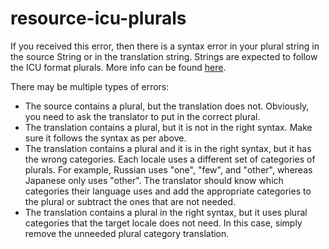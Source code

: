 # resource-icu-plurals

If you received this error, then there is a syntax error in your plural string in
the source String or in the translation string. Strings are expected to follow the
ICU format plurals. More info can be found [here](https://formatjs.io/docs/core-concepts/icu-syntax/#plural-format).

There may be multiple types of errors:

- The source contains a plural, but the translation does not. Obviously, you need
  to ask the translator to put in the correct plural.
- The translation contains a plural, but it is not in the right syntax. Make sure
  it follows the syntax as per above.
- The translation contains a plural and it is in the right syntax, but it has the
  wrong categories. Each locale uses a different set of categories of plurals. For
  example, Russian uses "one", "few", and "other", whereas Japanese only uses
  "other". The translator should know which categories their language uses and add
  the appropriate categories to the plural or subtract the ones that are not
  needed.
- The translation contains a plural in the right syntax, but it uses plural categories
  that the target locale does not need. In this case, simply remove the unneeded
  plural category translation.
